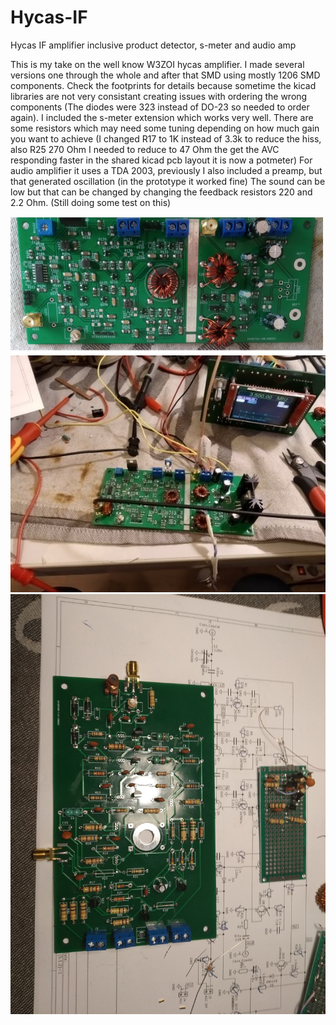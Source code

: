 # Hycas-IF
Hycas IF amplifier inclusive product detector, s-meter and audio amp

This is my take on the well know W3ZOI hycas amplifier. I made several versions one through the whole and after that SMD using mostly 1206 SMD components. Check the footprints for details because sometime the kicad libraries are not very consistant creating issues with ordering the wrong components (The diodes were 323 instead of DO-23 so needed to order again).
I included the s-meter extension which works very well. There are some resistors which may need some tuning depending on how much gain you want to achieve (I changed R17 to 1K instead of 3.3k to reduce the hiss, also R25 270 Ohm I needed to reduce to 47 Ohm the get the AVC responding faster in the shared kicad pcb layout it is now a potmeter)
For audio amplifier it uses a TDA 2003, previously I also included a preamp, but that generated oscillation (in the prototype it worked fine) The sound can be low but that can be changed by changing the feedback resistors 220 and 2.2 Ohm. (Still doing some test on this)

![VFO](https://github.com/paulh002/Hycas-IF/blob/master/hycas-a.jpg)
![VFO](https://github.com/paulh002/Hycas-IF/blob/master/HYCAS4.jpg)
![VFO](https://github.com/paulh002/Hycas-IF/blob/master/hycasjpg.jpg)
